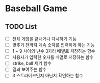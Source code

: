 # Baseball Game

## TODO List

- [ ] 전체 게임을 끝내거나 다시하기 기능
- [ ] 맞추기 전까지 계속 숫자를 입력하게 하는 기능
- [ ] 1 ~ 9 사이의 난수 3자리 배열로 저장하는 함수
- [ ] 사용자가 입력한 숫자를 배열로 저장하는 함수
- [ ] strike, ball 세기 함수
- [ ] 결과 보여주는 함수
- [ ] 3 스트라이크인지 아닌지 확인하는 함수
